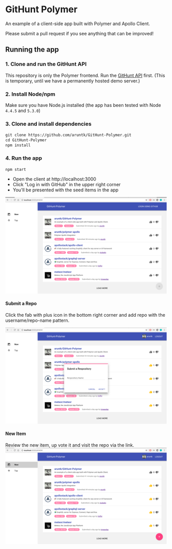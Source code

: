 # GitHunt Polymer

An example of a client-side app built with Polymer and Apollo Client.

Please submit a pull request if you see anything that can be improved!

## Running the app

### 1. Clone and run the GitHunt API

This repository is only the Polymer frontend. Run the [GitHunt API](https://github.com/apollostack/GitHunt-API) first. (This is temporary, until we have a permanently hosted demo server.)

### 2. Install Node/npm

Make sure you have Node.js installed (the app has been tested with Node `4.4.5` and `5.3.0`)


### 3. Clone and install dependencies

```
git clone https://github.com/aruntk/GitHunt-Polymer.git
cd GitHunt-Polymer
npm install
```


### 4. Run the app

```
npm start
```

- Open the client at http://localhost:3000
- Click "Log in with GitHub" in the upper right corner
- You'll be presented with the seed items in the app

![GitHunt App](screenshots/login.png)

#### Submit a Repo
Click the fab with plus icon in the bottom right corner and add repo with the username/repo-name pattern.

![GitHunt App](screenshots/create.png)

#### New Item
Review the new item, up vote it and visit the repo via the link.   
![GitHunt App](screenshots/new.png)
